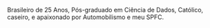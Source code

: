 Brasileiro de 25 Anos,
Pós-graduado em Ciência de Dados,
Católico,
caseiro,
e apaixonado por Automobilismo e meu SPFC.
